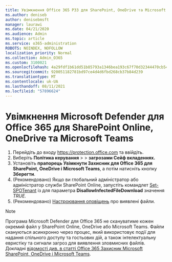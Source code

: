 ```yaml
---
title: Увімкнення Office 365 РЗЗ для SharePoint, OneDrive та Microsoft Teams
ms.author: deniseb
author: denisebmsft
manager: laurawi
ms.date: 04/21/2020
ms.audience: Admin
ms.topic: article
ms.service: o365-administration
ROBOTS: NOINDEX, NOFOLLOW
localization_priority: Normal
ms.collection: Admin_O365
ms.custom: 3100021
ms.openlocfilehash: 4a29fdf1b61dd51b85793a1346bea193c67f70d32344470cb5449cf767da4a24
ms.sourcegitcommit: 920051182781bd97ce4d4d6fbd268cb37b84d239
ms.translationtype: MT
ms.contentlocale: uk-UA
ms.lasthandoff: 08/11/2021
ms.locfileid: "57896624"
---
```

# <a name="enable-microsoft-defender-for-office-365-for-sharepoint-online-onedrive-and-microsoft-teams"></a>Увімкнення Microsoft Defender для Office 365 для SharePoint Online, OneDrive та Microsoft Teams

1. Перейдіть до входу https://protection.office.com та ввійдіть.
2. Виберіть **Політика керування**  >    >  **загрозами Сейф вкладеннях.**
3. Установіть **прапорець Увімкнути Захисник для Office 365 для SharePoint, OneDrive і Microsoft Teams**, а потім натисніть кнопку **Зберегти**.
4. (Рекомендовано) Якщо ви глобальний адміністратор або адміністратор служби SharePoint Online, запустіть командлет [Set-SPOTenant](https://docs.microsoft.com/powershell/module/sharepoint-online/Set-SPOTenant?view=sharepoint-ps) із для параметра **DisallowInfectedFileDownload** значення *TRUE.*
5. (Рекомендовано) [Настроювання оповіщень](https://docs.microsoft.com/microsoft-365/security/office-365-security/turn-on-atp-for-spo-odb-and-teams#set-up-alerts-for-detected-files) про виявлені файли.

> [!NOTE]
> Програма Microsoft Defender для Office 365 не скануватиме кожен окремий файл у SharePoint Online, OneDrive або Microsoft Teams. Файли скануються асинхронно через процес, який використовує події для надання спільного доступу та гостьових дій, а також інтелектуальну евристіку та сигнали загроз для виявлення зловмисних файлів. Докладні [відомості див. в статті Office 365 Захисник Microsoft SharePoint, OneDrive і Microsoft Teams](https://docs.microsoft.com/microsoft-365/security/office-365-security/atp-for-spo-odb-and-teams).